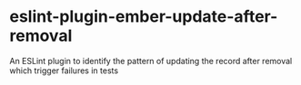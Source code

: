 # eslint-plugin-ember-update-after-removal
An ESLint plugin to identify the pattern of updating the record after removal which trigger failures in tests
